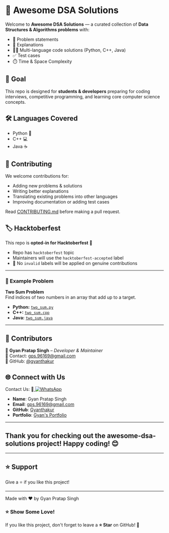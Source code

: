 # 🚀 Awesome DSA Solutions

Welcome to **Awesome DSA Solutions** — a curated collection of **Data Structures & Algorithms problems** with:
- 📖 Problem statements
- 📝 Explanations
- 🧑‍💻 Multi-language code solutions (Python, C++, Java)
- ✅ Test cases
- ⏱️ Time & Space Complexity

## 🎯 Goal
This repo is designed for **students & developers** preparing for coding interviews, competitive programming, and learning core computer science concepts.

## 🛠 Languages Covered
- Python 🐍
- C++ 💻
- Java ☕

## 🤝 Contributing
We welcome contributions for:
- Adding new problems & solutions
- Writing better explanations
- Translating existing problems into other languages
- Improving documentation or adding test cases

Read [CONTRIBUTING.md](CONTRIBUTING.md) before making a pull request.

## 🏷️ Hacktoberfest
This repo is **opted-in for Hacktoberfest** 🎉  
- Repo has `hacktoberfest` topic  
- Maintainers will use the `hacktoberfest-accepted` label  
- 🚫 No `invalid` labels will be applied on genuine contributions  

---

### 📂 Example Problem
**Two Sum Problem**  
Find indices of two numbers in an array that add up to a target.

- **Python:** [`two_sum.py`](problems/arrays/two_sum/two_sum.py)  
- **C++:** [`two_sum.cpp`](problems/arrays/two_sum/two_sum.cpp)  
- **Java:** [`two_sum.java`](problems/arrays/two_sum/two_sum.java)  

---


## 🎯 Contributors

👤 **Gyan Pratap Singh** – *Developer & Maintainer*  
📧 Contact: [gps.96169@gmail.com](mailto:gps.96169@gmail.com)  
🔗 GitHub: [@gyanthakur](https://github.com/Gyanthakur)  


## 🌐 Connect with Us

Contact Us:  📲<a href="https://wa.me/918957818597?text=Hey%20%F0%9F%91%8B%2C%20how%20can%20I%20help%20you%3F">
    <img src="https://img.shields.io/badge/WhatsApp-Click%20Me-25D366?style=for-the-badge&logo=whatsapp" alt="WhatsApp" />
  </a>

- **Name**: Gyan Pratap Singh
- **Email**: [gps.96169@gmail.com](mailto:gps.96169@gmail.com)
- **GitHub**: [Gyanthakur](https://github.com/Gyanthakur)
- **Portfolio**: [Gyan's Portfolio](https://gyan-pratap-singh.vercel.app/)

---



## Thank you for checking out the **awesome-dsa-solutions** project! Happy coding! 😊

---
## ⭐ Support
Give a ⭐ if you like this project!

---
Made with ❤️ by Gyan Pratap Singh

### ⭐ Show Some Love!

If you like this project, don't forget to leave a **⭐ Star** on GitHub! 🚀
